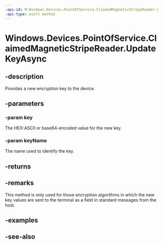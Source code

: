 ```yaml
---
-api-id: M:Windows.Devices.PointOfService.ClaimedMagneticStripeReader.UpdateKeyAsync(System.String,System.String)
-api-type: winrt method
---
```


<!-- Method syntax
public Windows.Foundation.IAsyncAction UpdateKeyAsync(System.String key, System.String keyName)
-->

# Windows.Devices.PointOfService.ClaimedMagneticStripeReader.UpdateKeyAsync

## -description
Provides a new encryption key to the device.

## -parameters
### -param key
The HEX-ASCII or base64-encoded value for the new key.

### -param keyName
The name used to identify the key.

## -returns


## -remarks
This method is only used for those encryption algorithms in which the new key values are sent to the terminal as a field in standard messages from the host.

## -examples

## -see-also
